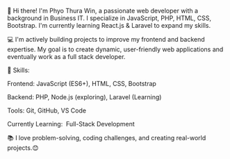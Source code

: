 👋 Hi there! I'm Phyo Thura Win, a passionate web developer with a background in Business IT. I specialize in JavaScript, PHP, HTML, CSS, Bootstrap. I'm currently learning React.js & Laravel to expand my skills.

💻 I'm actively building projects to improve my frontend and backend expertise. My goal is to create dynamic, user-friendly web applications and eventually work as a full stack developer.

🚀 Skills:

Frontend: JavaScript (ES6+), HTML, CSS, Bootstrap

Backend: PHP, Node.js (exploring), Laravel (Learning)

Tools: Git, GitHub, VS Code

Currently Learning:  Full-Stack Development

📚 I love problem-solving, coding challenges, and creating real-world projects.😊

